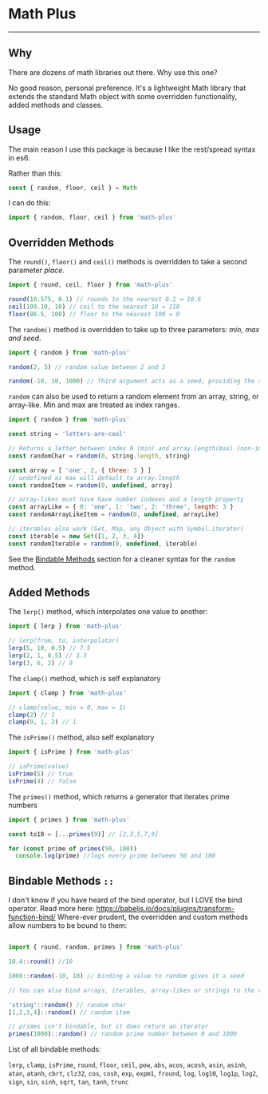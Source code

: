# Math Plus
____

## Why

There are dozens of math libraries out there. Why use this one?

No good reason, personal preference. It's a lightweight Math library that extends
the standard Math object with some overridden functionality, added methods and classes.

## Usage

The main reason I use this package is because I like the rest/spread syntax in
es6.

Rather than this:

```js
const { random, floor, ceil } = Math
```

I can do this:
```js
import { random, floor, ceil } from 'math-plus'
```

## Overridden Methods

The ```round()```, ```floor()``` and ```ceil()``` methods is overridden to take a second parameter
*place*.

```js
import { round, ceil, floor } from 'math-plus'

round(10.575, 0.1) // rounds to the nearest 0.1 = 10.6
ceil(109.10, 10) // ceil to the nearest 10 = 110
floor(86.5, 100) // floor to the nearest 100 = 0
```


The ```random()``` method is overridden to take up to three parameters:
*min, max and seed*.

```js
import { random } from 'math-plus'

random(2, 5) // random value between 2 and 5

random(-10, 10, 1000) // Third argument acts as a seed, providing the same number

```

`random` can also be used to return a random element from an array, string, or array-like.
Min and max are treated as index ranges.
```js
import { random } from 'math-plus'

const string = 'letters-are-cool'

// Returns a letter between index 0 (min) and array.length(max) (non-inclusive)
const randomChar = random(0, string.length, string)

const array = [ 'one', 2, { three: 3 } ]
// undefined as max will default to array.length
const randomItem = random(0, undefined, array)

// array-likes must have have number indexes and a length property
const arrayLike = { 0: 'one', 1: 'two', 2: 'three', length: 3 }
const randomArrayLikeItem = random(0, undefined, arrayLike)

// iterables also work (Set, Map, any Object with Symbol.iterator)
const iterable = new Set([1, 2, 3, 4])
const randomIterable = random(0, undefined, iterable)

```

See the [Bindable Methods](#bindable-methods) section for a cleaner syntax for the `random` method.

## Added Methods

The ```lerp()``` method, which interpolates one value to another:

```js
import { lerp } from 'math-plus'

// lerp(from, to, interpolator)
lerp(5, 10, 0.5) // 7.5
lerp(2, 1, 0.5) // 1.5
lerp(3, 6, 2) // 9
```


The ```clamp()``` method, which is self explanatory

```js
import { clamp } from 'math-plus'

// clamp(value, min = 0, max = 1)
clamp(2) // 1
clamp(0, 1, 2) // 1
```

The ```isPrime()``` method, also self explanatory

```js
import { isPrime } from 'math-plus'

// isPrime(value)
isPrime(5) // true
isPrime(4) // false
```

The ```primes()``` method, which returns a generator that iterates prime numbers

```js
import { primes } from 'math-plus'

const to10 = [...primes(9)] // [2,3,5,7,9]

for (const prime of primes(50, 100))
  console.log(prime) //logs every prime between 50 and 100
```

## Bindable Methods ``::``

I don't know if you have heard of the bind operator, but I LOVE the bind operator.
Read more here: https://babeljs.io/docs/plugins/transform-function-bind/
Where-ever prudent, the overridden and custom methods allow numbers to be bound
to them:

```js

import { round, random, primes } from 'math-plus'

10.4::round() //10

1000::random(-10, 10) // binding a value to random gives it a seed

// You can also bind arrays, iterables, array-likes or strings to the random method

'string'::random() // random char
[1,2,3,4]::random() // random item

// primes isn't bindable, but it does return an iterator
primes(1000)::random() // random prime number between 0 and 1000

```

List of all bindable methods:

``lerp``, ``clamp``, ``isPrime``, ``round``, ``floor``, ``ceil``, ``pow``, ``abs``, ``acos``, ``acosh``, ``asin``, ``asinh``, ``atan``, ``atanh``, ``cbrt``, ``clz32``, ``cos``, ``cosh``, ``exp``, ``expm1``, ``fround``, ``log``, ``log10``, ``log1p``, ``log2``, ``sign``, ``sin``, ``sinh``, ``sqrt``, ``tan``, ``tanh``, ``trunc``
